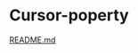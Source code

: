 # Cursor-poperty

[README.md](https://github.com/nabojyoti123/Cursor-poperty/files/9234614/README.md)

